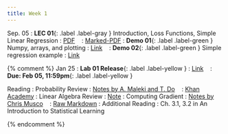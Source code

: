 ```yaml
---
title: Week 1
---
```



Sep. 05
: **LEC 01**{: .label .label-gray } Introduction, Loss Functions, Simple Linear Regression
  : [PDF](#) &nbsp;&nbsp;
  : [Marked-PDF](#)
: **Demo 01**{: .label .label-green } Numpy, arrays, and plotting
  : [Link](#) &nbsp;&nbsp;
: **Demo 02**{: .label .label-green } Simple regression example
  : [Link](#) &nbsp;&nbsp;

{% comment %}
Jan 25
: **Lab 01 Release**{: .label .label-yellow } 
  : [Link](https://colab.research.google.com/drive/1b3sS-4qqPBm5yB-naN8angPFV9B1yebS?usp=sharing) &nbsp;&nbsp;
  : **Due: Feb 05, 11:59pm**{: .label .label-yellow }

Reading
: Probability Review 
  : [Notes by A. Maleki and T. Do](https://cs229.stanford.edu/section/cs229-prob.pdf) &nbsp;&nbsp;
  : [Khan Academy](https://www.khanacademy.org/math/statistics-probability/random-variables-stats-library)
: Linear Algebra Review
  : [Note](https://web.stanford.edu/class/cs246/handouts/CS246_LinAlg_review.pdf)
: Computing Gradient
  : [Notes by Chris Musco](https://www.chrismusco.com/machinelearning2023_grad/gradient_practice.pdf) &nbsp;&nbsp;
  : [Raw Markdown](https://www.chrismusco.com/machinelearning2023_grad/gradient_practice.md)
: Additional Reading
  : Ch. 3.1, 3.2 in An Introduction to Statistical Learning


  {% endcomment %}